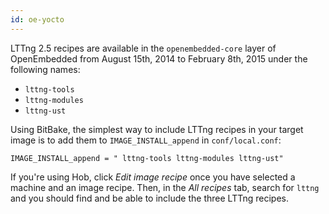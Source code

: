 ```yaml
---
id: oe-yocto
---
```


LTTng 2.5 recipes are available in the `openembedded-core` layer of
OpenEmbedded from August 15th, 2014 to February 8th, 2015 under the
following names:

  * `lttng-tools`
  * `lttng-modules`
  * `lttng-ust`

Using BitBake, the simplest way to include LTTng recipes in your
target image is to add them to `IMAGE_INSTALL_append` in
`conf/local.conf`:

~~~ text
IMAGE_INSTALL_append = " lttng-tools lttng-modules lttng-ust"
~~~

If you're using Hob, click _Edit image recipe_ once you have selected
a machine and an image recipe. Then, in the _All recipes_ tab, search
for `lttng` and you should find and be able to include the three LTTng
recipes.
